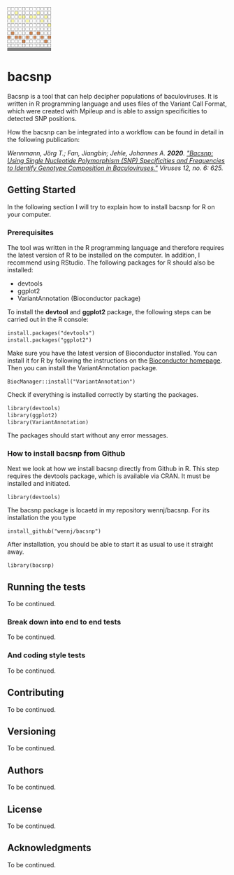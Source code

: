  <img src="https://github.com/wennj/bacsnp/blob/master/vignettes/bacsnp_logo.png" width="100" height="100"> 

# bacsnp

Bacsnp is a tool that can help decipher populations of baculoviruses. It is written in R programming language and uses files of the Variant Call Format, which were created with Mpileup and is able to assign specificities to detected SNP positions.

How the bacsnp can be integrated into a workflow can be found in detail in the following publication:

*Wennmann, Jörg T.; Fan, Jiangbin; Jehle, Johannes A. **2020**. ["Bacsnp: Using Single Nucleotide Polymorphism (SNP) Specificities and Frequencies to Identify Genotype Composition in Baculoviruses."](https://www.mdpi.com/1999-4915/12/6/625) Viruses 12, no. 6: 625.*

## Getting Started

In the following section I will try to explain how to install bacsnp for R on your computer.

### Prerequisites

The tool was written in the R programming language and therefore requires the latest version of R to be installed on the computer. In addition, I recommend using RStudio.
The following packages for R should also be installed:

* devtools
* ggplot2
* VariantAnnotation (Bioconductor package)

To install the **devtool** and **ggplot2** package, the following steps can be carried out in the R console:

```
install.packages("devtools")
install.packages("ggplot2")
```

Make sure you have the latest version of Bioconductor installed. You can install it for R by following the instructions on the [Bioconductor homepage](https://www.bioconductor.org/install/).
Then you can install the VariantAnnotation package.

```
BiocManager::install("VariantAnnotation")
```

Check if everything is installed correctly by starting the packages.

```
library(devtools)
library(ggplot2)
library(VariantAnnotation)
```

The packages should start without any error messages.

### How to install bacsnp from Github

Next we look at how we install bacsnp directly from Github in R. This step requires the devtools package, which is available via CRAN. It must be installed and initiated.

```
library(devtools)
```

The bacsnp package is locaetd in my repository wennj/bacsnp. For its installation the you type

```
install_github("wennj/bacsnp")
```

After installation, you should be able to start it as usual to use it straight away.

```
library(bacsnp)
```

## Running the tests

To be continued.

### Break down into end to end tests

To be continued.

### And coding style tests

To be continued.

## Contributing

To be continued.

## Versioning

To be continued.

## Authors

To be continued.

## License

To be continued.

## Acknowledgments

To be continued.
